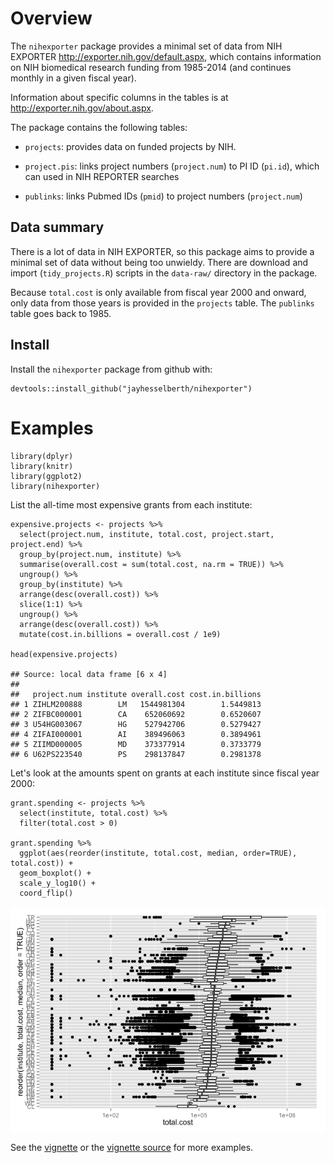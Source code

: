 Overview
========

The `nihexporter` package provides a minimal set of data from NIH
EXPORTER <http://exporter.nih.gov/default.aspx>, which contains
information on NIH biomedical research funding from 1985-2014 (and
continues monthly in a given fiscal year).

Information about specific columns in the tables is at
<http://exporter.nih.gov/about.aspx>.

The package contains the following tables:

-   `projects`: provides data on funded projects by NIH.

-   `project.pis`: links project numbers (`project.num`) to PI ID
    (`pi.id`), which can used in NIH REPORTER searches

-   `publinks`: links Pubmed IDs (`pmid`) to project numbers
    (`project.num`)

Data summary
------------

There is a lot of data in NIH EXPORTER, so this package aims to provide
a minimal set of data without being too unwieldy. There are download and
import (`tidy_projects.R`) scripts in the `data-raw/` directory in the
package.

Because `total.cost` is only available from fiscal year 2000 and onward,
only data from those years is provided in the `projects` table. The
`publinks` table goes back to 1985.

Install
-------

Install the `nihexporter` package from github with:

    devtools::install_github("jayhesselberth/nihexporter")

Examples
========

    library(dplyr)
    library(knitr)
    library(ggplot2)
    library(nihexporter)

List the all-time most expensive grants from each institute:

    expensive.projects <- projects %>%
      select(project.num, institute, total.cost, project.start, project.end) %>%
      group_by(project.num, institute) %>%
      summarise(overall.cost = sum(total.cost, na.rm = TRUE)) %>%
      ungroup() %>%
      group_by(institute) %>%
      arrange(desc(overall.cost)) %>%
      slice(1:1) %>%
      ungroup() %>%
      arrange(desc(overall.cost)) %>%
      mutate(cost.in.billions = overall.cost / 1e9)

    head(expensive.projects)

    ## Source: local data frame [6 x 4]
    ## 
    ##   project.num institute overall.cost cost.in.billions
    ## 1 ZIHLM200888        LM   1544981304        1.5449813
    ## 2 ZIFBC000001        CA    652060692        0.6520607
    ## 3 U54HG003067        HG    527942706        0.5279427
    ## 4 ZIFAI000001        AI    389496063        0.3894961
    ## 5 ZIIMD000005        MD    373377914        0.3733779
    ## 6 U62PS223540        PS    298137847        0.2981378

Let's look at the amounts spent on grants at each institute since fiscal
year 2000:

    grant.spending <- projects %>% 
      select(institute, total.cost) %>%
      filter(total.cost > 0)

    grant.spending %>%
      ggplot(aes(reorder(institute, total.cost, median, order=TRUE), total.cost)) +
      geom_boxplot() +
      scale_y_log10() +
      coord_flip()

![](README_files/figure-markdown_strict/grant.spending-1.png)

See the [vignette](http://rpubs.com/jayhesselberth/64386) or the
[vignette source](vignettes/nihexporter.Rmd) for more examples.

